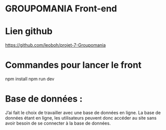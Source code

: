 #

#

#

#

# GROUPOMANIA Front-end

#

#

# Lien github

https://github.com/leoboh/projet-7-Groupomania

# Commandes pour lancer le front

npm install
npm run dev

# Base de données :

J’ai fait le choix de travailler avec une base de données en ligne.
La base de données étant en ligne, les utilisateurs peuvent donc accéder au site sans avoir besoin de se connecter à la base de données.
